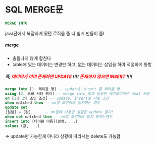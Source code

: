 # SQL MERGE문

```sql
MERGE INTO
```

java단에서 복잡하게 짰던 로직을 좀 더 쉽게 만들어 줌!



##### merge 

- 충돌나지 않게 합친다
- table에 있는 데이터는 변경만 하고, 없는 데이터는 삽입을 하여 적절하게 통합



##### 즉,  <span style="color:red">데이터가 이미 존재하면 UPDATE</span> !!!! <span style="color:red">존재하지 않으면 INSERT</span> !!!!

```sql
merge into [1. 테이블 명] -- update||insert 할 테이블 명
using [2. 조회 서브 쿼리] -- merge into 절과 동일한 테이블이라면 dual 사용
on [1과 2의 조인 조건] -- update, insert로 나뉠 조건
when matched then -- on절 조건이랑 일치하는 경우
update set
[컬럼] = [값], ... -- on절에 사용한 컬럼은 update 불가!
when not matched then -- on절 조건이랑 일치 안하는경우
insert into [테이블 이름](컬럼, ...)
values (값, ...)
```

=> update만 가능한게 아니라 상황에 따라서는 delete도 가능함

